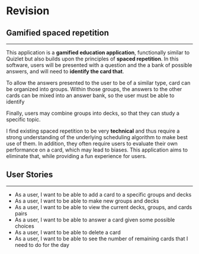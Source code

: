 # Revision
## Gamified spaced repetition
___
This application is a **gamified education application**, functionally similar to Quizlet but also
builds upon the principles of **spaced repetition**. In this software, users will be presented with a question and the 
a bank of possible answers, and will need to **identify the card that**. 

To allow the answers presented to the user to be of a similar type,
card can be organized into groups. Within those groups, the answers to the other cards can be mixed into an answer bank,
so the user must be able to identify 

Finally, users may combine groups into decks, so that they can study a specific topic.

I find existing spaced repetition to be very **technical** and thus require a strong
understanding of the underlying scheduling algorithm to make best use of them. In addition, they often require
users to evaluate their own performance on a card, which may lead to biases. This application
aims to eliminate that, while providing a fun experience for users.

## User Stories
___
- As a user, I want to be able to add a card to a specific groups and decks </br>
- As a user, I want to be able to make new groups and decks </br>
- As a user, I want to be able to view the current decks, groups, and cards pairs </br>
- As a user, I want to be able to answer a card given some possible choices </br>
- As a user, I want to be able to delete a card </br>
- As a user, I want to be able to see the number of remaining cards that I need to do for the day
